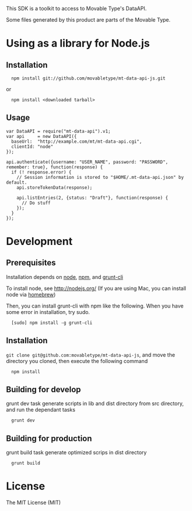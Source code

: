 This SDK is a toolkit to access to Movable Type's DataAPI.

Some files generated by this product are parts of the Movable Type.

# Using as a library for Node.js

## Installation

```
  npm install git://github.com/movabletype/mt-data-api-js.git
```

or

```
  npm install <downloaded tarball>
```

## Usage

```
var DataAPI = require("mt-data-api").v1;
var api     = new DataAPI({
  baseUrl:  "http://example.com/mt/mt-data-api.cgi",
  clientId: "node"
});

api.authenticate({username: "USER_NAME", password: "PASSWORD", remember: true}, function(response) {
  if (! response.error) {
    // Session information is stored to "$HOME/.mt-data-api.json" by default.
    api.storeTokenData(response);

    api.listEntries(2, {status: "Draft"}, function(response) {
      // Do stuff
    });
  }
});
```

# Development

## Prerequisites
Installation depends on [node](http://nodejs.org/), [npm](https://npmjs.org/), and [grunt-cli](http://gruntjs.com/)

To install node, see http://nodejs.org/ (If you are using Mac, you can install node via [homebrew](http://mxcl.github.io/homebrew/))

Then, you can install grunt-cli with npm like the following. When you have some error in installation, try sudo.

```
  [sudo] npm install -g grunt-cli
```

## Installation
`git clone git@github.com:movabletype/mt-data-api-js`, and move the directory you cloned, then execute the following command

```
  npm install
```

## Building for develop
grunt dev task generate scripts in lib and dist directory from src directory, and run the dependant tasks

```
  grunt dev
```

## Building for production
grunt build task generate optimized scrips in dist directory

```
  grunt build
```

# License
The MIT License (MIT)

